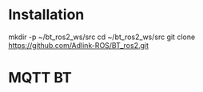 # Installation
  mkdir -p ~/bt_ros2_ws/src
  cd ~/bt_ros2_ws/src
  git clone https://github.com/Adlink-ROS/BT_ros2.git
# MQTT BT
